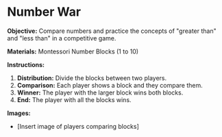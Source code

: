 # Number War

**Objective:** Compare numbers and practice the concepts of "greater than" and "less than" in a competitive game.

**Materials:** Montessori Number Blocks (1 to 10)

**Instructions:**

1.  **Distribution:** Divide the blocks between two players.
2.  **Comparison:** Each player shows a block and they compare them.
3.  **Winner:** The player with the larger block wins both blocks.
4.  **End:** The player with all the blocks wins.

**Images:**

* \[Insert image of players comparing blocks]
